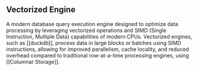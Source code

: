 ## Vectorized Engine

A modern database query execution engine designed to optimize data processing by leveraging vectorized operations and SIMD (Single Instruction, Multiple Data) capabilities of modern CPUs. Vectorized engines, such as  [[duckdb]], process data in large blocks or batches using SIMD instructions, allowing for improved parallelism, cache locality, and reduced overhead compared to traditional row-at-a-time processing engines, using [[Columnar Storage]].
